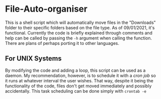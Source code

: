 # File-Auto-organiser
This is a shell script which will automatically move files in the "Downloads" folder to their specific folders based on the file type.
As of 09/01/2021, it's functional. Currently the code is briefly explained through comments and help can be called by passing the `-h` argument when calling the function.
There are plans of perhaps porting it to other languages.
## For UNIX Systems
By modifying the code and adding a loop, this script can be used as a daemon. My recommendation, however, is to schedule it with a *cron job* so it runs at whatever interval the user wishes. That way, despite it being the functionality of the code, files don't get moved immediately and possibly accidentally.
This task scheduling can be done simply with `crontab -e`
